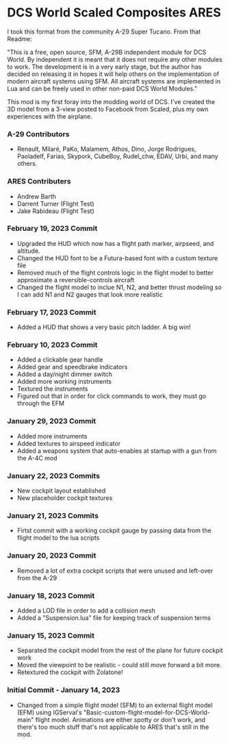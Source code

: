 # DCS World Scaled Composites ARES

I took this format from the community A-29 Super Tucano. From that Readme:

"This is a free, open source, SFM, A-29B independent module for DCS World. By independent it is meant that it does not require any other modules to work.
The development is in a very early stage, but the author has decided on releasing it in hopes it will help others on the implementation of modern aircraft systems using SFM.
All aircraft systems are implemented in Lua and can be freely used in other non-paid DCS World Modules."

This mod is my first foray into the modding world of DCS. I've created the 3D model from a 3-view posted to Facebook from Scaled, plus my own experiences with the airplane.

### A-29 Contributors
- Renault, Milaré, PaKo, Malamem, Athos, Dino, Jorge Rodrigues, Paoladelf, Farias, Skypork, CubeBoy, Rudel_chw, EDAV, Urbi, and many others.
### ARES Contributers
- Andrew Barth
- Darrent Turner (Flight Test)
- Jake Rabideau (Flight Test)


### February 19, 2023 Commit
- Upgraded the HUD which now has a flight path marker, airpseed, and altitude.
- Changed the HUD font to be a Futura-based font with a custom texture file
- Removed much of the flight controls logic in the flight model to better approximate a reversible-controls aircraft
- Changed the flight model to inclue N1, N2, and better thrust modeling so I can add N1 and N2 gauges that look more realistic


### February 17, 2023 Commit
- Added a HUD that shows a very basic pitch ladder. A big win!


### February 10, 2023 Commit
- Added a clickable gear handle
- Added gear and speedbrake indicators
- Added a day/night dimmer switch
- Added more working instruments
- Textured the instruments
- Figured out that in order for click commands to work, they must go through the EFM


### January 29, 2023 Commit
- Added more instruments
- Added textures to airspeed indicator
- Added a weapons system that auto-enables at startup with a gun from the A-4C mod


### January 22, 2023 Commits
- New cockpit layout established
- New placeholder cockpit textures


### January 21, 2023 Commits
- Firtst commit with a working cockpit gauge by passing data from the flight model to the lua scripts


### January 20, 2023 Commit
- Removed a lot of extra cockpit scripts that were unused and left-over from the A-29


### January 18, 2023 Commit
- Added a LOD file in order to add a collision mesh
- Added a "Suspension.lua" file for keeping track of suspension terms


### January 15, 2023 Commit
- Separated the cockpit model from the rest of the plane for future cockpit work
- Moved the viewpoint to be realistic - could still move forward a bit more.
- Retextured the cockpit with Zolatone!


### Initial Commit - January 14, 2023
- Changed from a simple flight model (SFM) to an external flight model (EFM) using IGServal's "Basic-custom-flight-model-for-DCS-World-main" flight model. Animations are either spotty or don't work, and there's too much stuff that's not applicable to ARES that's still in the mod.
